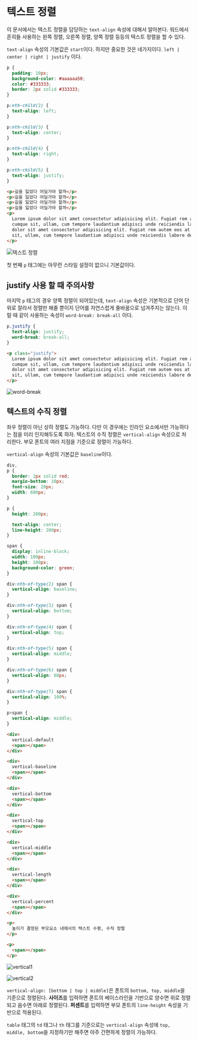 # 텍스트 정렬
이 문서에서는 텍스트 정렬을 담당하는 `text-align` 속성에 대해서 알아본다. 워드에서 흔히들 사용하는 왼쪽 정렬, 오른쪽 정렬, 양쪽 정렬 등등의 텍스트 정렬을 할 수 있다.

`text-align` 속성의 기본값은 `start`이다. 하지만 중요한 것은 네가지이다. `left | center | right | justify` 이다.

```css
p {
  padding: 10px;
  background-color: #aaaaaa50;
  color: #333333;
  border: 2px solid #333333;
}

p:nth-child(2) {
  text-align: left;
}

p:nth-child(3) {
  text-align: center;
}

p:nth-child(4) {
  text-align: right;
}

p:nth-child(5) {
  text-align: justify;
}
```

```html
<p>길을 잃었다 어딜가야 할까</p>
<p>길을 잃었다 어딜가야 할까</p>
<p>길을 잃었다 어딜가야 할까</p>
<p>길을 잃었다 어딜가야 할까</p>
<p>
  Lorem ipsum dolor sit amet consectetur adipisicing elit. Fugiat rem autem eos at incidunt nobis consequatur eum
  cumque sit, ullam, cum tempore laudantium adipisci unde reiciendis labore deserunt obcaecati animi? Lorem ipsum
  dolor sit amet consectetur adipisicing elit. Fugiat rem autem eos at incidunt nobis consequatur eum cumque
  sit, ullam, cum tempore laudantium adipisci unde reiciendis labore deserunt obcaecati animi?
</p>
```

![텍스트 정렬](https://drive.google.com/uc?export=view&id=17jiyScL3aJ-d8TXZEkmp6l_MXNU-KMPf)

첫 번째 `p` 태그에는 아무런 스타일 설정이 없으니 기본값이다.

## justify 사용 할 때 주의사항
마지막 `p` 태그의 경우 양쪽 정렬이 되어있는데, `text-align` 속성은 기본적으로 단어 단위로 잘라서 정렬만 해줄 뿐이지 단어를 자연스럽게 줄바꿈으로 넘겨주지는 않는다. 이럴 때 같이 사용하는 속성이 `word-break: break-all` 이다.

```css
p.justify {
  text-align: justify;
  word-break: break-all;
}
```

```html
<p class="justify">
  Lorem ipsum dolor sit amet consectetur adipisicing elit. Fugiat rem autem eos at incidunt nobis consequatur eum
  cumque sit, ullam, cum tempore laudantium adipisci unde reiciendis labore deserunt obcaecati animi? Lorem ipsum
  dolor sit amet consectetur adipisicing elit. Fugiat rem autem eos at incidunt nobis consequatur eum cumque
  sit, ullam, cum tempore laudantium adipisci unde reiciendis labore deserunt obcaecati animi?
</p>
```

![word-break](https://drive.google.com/uc?export=view&id=15p7kYTnrVJ-JIEgqQgDYJe_0SXvkgjFd)

## 텍스트의 수직 정렬
좌우 정렬이 아닌 상하 정렬도 가능하다. 다만 이 경우에는 인라인 요소에서만 가능하다는 점을 미리 인지해두도록 하자. 텍스트의 수직 정렬은 `vertical-align` 속성으로 처리한다. 부모 폰트의 여러 지점을 기준으로 정렬이 가능하다.

`vertical-align` 속성의 기본값은 `baseline`이다.

```css
div,
p {
  border: 2px solid red;
  margin-bottom: 10px;
  font-size: 20px;
  width: 600px;
}

p {
  height: 200px;

  text-align: center;
  line-height: 200px;
}

span {
  display: inline-block;
  width: 100px;
  height: 100px;
  background-color: green;
}

div:nth-of-type(2) span {
  vertical-align: baseline;
}

div:nth-of-type(3) span {
  vertical-align: bottom;
}

div:nth-of-type(4) span {
  vertical-align: top;
}

div:nth-of-type(5) span {
  vertical-align: middle;
}

div:nth-of-type(6) span {
  vertical-align: 60px;
}

div:nth-of-type(7) span {
  vertical-align: 100%;
}

p>span {
  vertical-align: middle;
}
```

```html
<div>
  vertical-default
  <span></span>
</div>

<div>
  vertical-baseline
  <span></span>
</div>

<div>
  vertical-bottom
  <span></span>
</div>

<div>
  vertical-top
  <span></span>
</div>

<div>
  vertical-middle
  <span></span>
</div>

<div>
  vertical-length
  <span></span>
</div>

<div>
  vertical-percent
  <span></span>
</div>

<p>
  높이가 결정된 부모요소 내에서의 텍스트 수평, 수직 정렬
</p>

<p>
  <span></span>
</p>
```

![vertical1](https://drive.google.com/uc?export=view&id=13T3CQqelT4KiU0q5ZlMIRiEK2gXV113b)

![vertical2](https://drive.google.com/uc?export=view&id=1vmaYcld7Rkd4zBM9QW3JDQO51OnOFEId)

`vertical-align: [bottom | top | middle]`은 폰트의 `bottom, top, middle`을 기준으로 정렬된다. **사이즈**를 입력하면 폰트의 베이스라인을 기반으로 양수면 위로 정렬되고 음수면 아래로 정렬된다. **퍼센트**를 입력하면 부모 폰트의 `line-height` 속성을 기반으로 적용된다.

`table` 태그의 `td` 태그나 `th` 태그를 기준으로는 `vertical-align` 속성에 `top, middle, bottom`을 지정하기만 해주면 아주 간편하게 정렬이 가능하다.